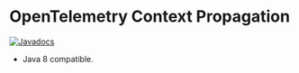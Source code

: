 # OpenTelemetry Context Propagation

[![Javadocs][javadoc-image]][javadoc-url]

* Java 8 compatible.

[javadoc-image]: https://www.javadoc.io/badge/io.opentelemetry/opentelemetry-context-prop.svg
[javadoc-url]: https://www.javadoc.io/doc/io.opentelemetry/opentelemetry-context-prop